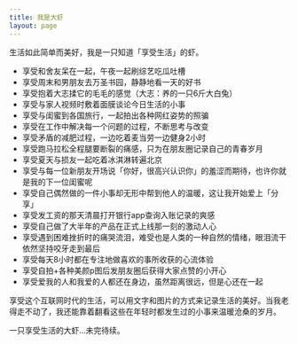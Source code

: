 ```yaml
---
title: 我是大虾
layout: page
---
```


生活如此简单而美好，我是一只知道「享受生活」的虾。

- 享受和舍友呆在一起，午夜一起刷综艺吃瓜吐槽
- 享受周末和男朋友去万圣书园，静静地看一天的好书
- 享受抱着大志揉它的毛毛的感觉（大志：养的一只6斤大白兔）
- 享受与家人视频时敷着面膜谈论今日生活的小事
- 享受与闺蜜到各国旅行，一起拍出各种网红姿势的照骗
- 享受在工作中解决每一个问题的过程，不断思考与改变
- 享受矛盾的减肥过程，一边吃着麦当劳一边健身2小时
- 享受跑马拉松全程腿要断裂的痛感，只为在朋友圈记录自己的青春岁月
- 享受夏天与损友一起吃着冰淇淋转遍北京
- 享受与每一位新朋友开场说「你好，很高兴认识你」的羞涩而期待，也许你就是我的下一位闺蜜呢
- 享受自己偶然做的一件小事却无形中帮到他人的温暖，这让我开始爱上「分享」
- 享受发工资的那天清晨打开银行app查询入账记录的爽感
- 享受自己做了大半年的产品在正式上线那一刻的激动人心
- 享受遇到困难挫折时的痛哭流泪，难受也是人类的一种自然的情绪，眼泪流干依然坚持咬牙走到最后
- 享受每天8小时都在专注地做喜欢的事所收获的心流体验
- 享受自拍+各种美颜p图后发朋友圈后获得大家点赞的小开心
- 享受爱我的人和我爱的人都还在身边，虽然距离很远，但是心还在一起

享受这个互联网时代的生活，可以用文字和图片的方式来记录生活的美好。当我老得走不动了，我还能靠着翻看这些在年轻时都发生过的小事来温暖沧桑的岁月。

一只享受生活的大虾...未完待续。

